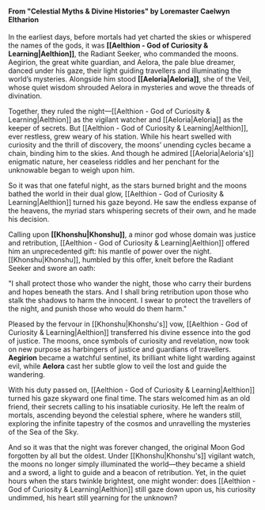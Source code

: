 
#### From "Celestial Myths & Divine Histories" by Loremaster Caelwyn Eltharion
In the earliest days, before mortals had yet charted the skies or whispered the names of the gods, it was **[[Aelthion - God of Curiosity & Learning|Aelthion]]**, the Radiant Seeker, who commanded the moons. Aegirion, the great white guardian, and Aelora, the pale blue dreamer, danced under his gaze, their light guiding travellers and illuminating the world’s mysteries. Alongside him stood **[[Aeloria|Aeloria]]**, she of the Veil, whose quiet wisdom shrouded Aelora in mysteries and wove the threads of divination.

Together, they ruled the night—[[Aelthion - God of Curiosity & Learning|Aelthion]] as the vigilant watcher and [[Aeloria|Aeloria]] as the keeper of secrets. But [[Aelthion - God of Curiosity & Learning|Aelthion]], ever restless, grew weary of his station. While his heart swelled with curiosity and the thrill of discovery, the moons’ unending cycles became a chain, binding him to the skies. And though he admired [[Aeloria|Aeloria's]] enigmatic nature, her ceaseless riddles and her penchant for the unknowable began to weigh upon him.

So it was that one fateful night, as the stars burned bright and the moons bathed the world in their dual glow, [[Aelthion - God of Curiosity & Learning|Aelthion]] turned his gaze beyond. He saw the endless expanse of the heavens, the myriad stars whispering secrets of their own, and he made his decision.

Calling upon **[[Khonshu|Khonshu]]**, a minor god whose domain was justice and retribution, [[Aelthion - God of Curiosity & Learning|Aelthion]] offered him an unprecedented gift: his mantle of power over the night. [[Khonshu|Khonshu]], humbled by this offer, knelt before the Radiant Seeker and swore an oath:

"I shall protect those who wander the night, those who carry their burdens and hopes beneath the stars. And I shall bring retribution upon those who stalk the shadows to harm the innocent. I swear to protect the travellers of the night, and punish those who would do them harm."

Pleased by the fervour in [[Khonshu|Khonshu's]] vow, [[Aelthion - God of Curiosity & Learning|Aelthion]] transferred his divine essence into the god of justice. The moons, once symbols of curiosity and revelation, now took on new purpose as harbingers of justice and guardians of travellers. **Aegirion** became a watchful sentinel, its brilliant white light warding against evil, while **Aelora** cast her subtle glow to veil the lost and guide the wandering.

With his duty passed on, [[Aelthion - God of Curiosity & Learning|Aelthion]] turned his gaze skyward one final time. The stars welcomed him as an old friend, their secrets calling to his insatiable curiosity. He left the realm of mortals, ascending beyond the celestial sphere, where he wanders still, exploring the infinite tapestry of the cosmos and unravelling the mysteries of the Sea of the Sky.

And so it was that the night was forever changed, the original Moon God forgotten by all but the oldest. Under [[Khonshu|Khonshu's]] vigilant watch, the moons no longer simply illuminated the world—they became a shield and a sword, a light to guide and a beacon of retribution. Yet, in the quiet hours when the stars twinkle brightest, one might wonder: does [[Aelthion - God of Curiosity & Learning|Aelthion]] still gaze down upon us, his curiosity undimmed, his heart still yearning for the unknown?